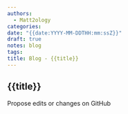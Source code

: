 ```yaml
---
authors:
  - Matt2ology
categories:
date: "{{date:YYYY-MM-DDTHH:mm:ssZ}}"
draft: true
notes: blog
tags:
title: Blog - {{title}}
---
```


## {{title}}

Propose edits or changes on GitHub
